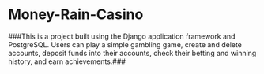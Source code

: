 # Money-Rain-Casino

###This is a project built using the Django application framework and PostgreSQL. Users can play a simple gambling game, create and delete accounts, deposit funds into their accounts, check their betting and winning history, and earn achievements.###
